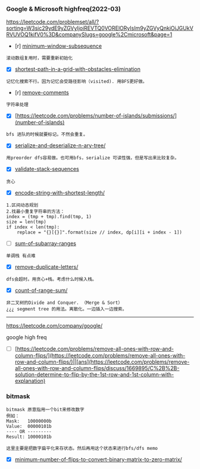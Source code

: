 ### Google & Microsoft highfreq(2022-03)
https://leetcode.com/problemset/all/?sorting=W3sic29ydE9yZGVyIjoiREVTQ0VORElORyIsIm9yZGVyQnkiOiJGUkVRVUVOQ1kifV0%3D&companySlugs=google%2Cmicrosoft&page=1

- [r] [minimum-window-subsequence](https://leetcode.com/problems/minimum-window-subsequence/)
```
滚动数组复用时，需要重新初始化
```
- [x] [shortest-path-in-a-grid-with-obstacles-elimination](https://leetcode.com/problems/shortest-path-in-a-grid-with-obstacles-elimination/)
```
记忆化搜索不行。因为记忆会受路径影响（visited). 用BFS更好做。
```
- [r] [remove-comments](https://leetcode.com/problems/remove-comments/)
```
字符串处理
```
- [x] [https://leetcode.com/problems/number-of-islands/submissions/](number-of-islands)
```
bfs 进队的时候就要标记。不然会重复。
```
- [x] [serialize-and-deserialize-n-ary-tree/](https://leetcode.com/problems/serialize-and-deserialize-n-ary-tree/)
```
用preorder dfs容易做。也可用bfs，serialize 可读性强，但是写出来比较复杂。
```

- [x] [validate-stack-sequences](https://leetcode.com/problems/validate-stack-sequences/)
```
贪心
```
- [x] [encode-string-with-shortest-length/](https://leetcode.com/problems/encode-string-with-shortest-length/submissions/)
```
1.区间动态规划
2.找最小重复字符串的方法：
index = (tmp + tmp).find(tmp, 1)
size = len(tmp)
if index < len(tmp):
    replace = "{}[{}]".format(size // index, dp[i][i + index - 1])
```

- [ ] [sum-of-subarray-ranges](https://leetcode.com/problems/sum-of-subarray-ranges) 
```
单调栈 有点难
```

- [x] [remove-duplicate-letters/](https://leetcode.com/problems/remove-duplicate-letters/)
```
dfs会超时。用贪心+栈。考虑什么时候入栈。
```

- [x] [count-of-range-sum/](https://leetcode.com/problems/count-of-range-sum/) 
```
非二叉树的Divide and Conquer. （Merge & Sort）
¿¿¿ segment tree 的用法。离散化。一边插入一边搜索。
```


---
https://leetcode.com/company/google/

google high freq
- [ ] [https://leetcode.com/problems/remove-all-ones-with-row-and-column-flips/](https://leetcode.com/problems/remove-all-ones-with-row-and-column-flips/)||[ans](https://leetcode.com/problems/remove-all-ones-with-row-and-column-flips/discuss/1669895/C%2B%2B-solution-determine-to-flip-by-the-1st-row-and-1st-column-with-explanation)

### bitmask
```
bitmask 原意指用一个bit来修改数字
例如：
Mask:   10000000b
Value:  00000101b
---- OR ---------
Result: 10000101b

这里主要是把数字扁平化来存状态。然后再用这个状态来进行bfs/dfs memo

```
- [x] [minimum-number-of-flips-to-convert-binary-matrix-to-zero-matrix/](https://leetcode.com/problems/minimum-number-of-flips-to-convert-binary-matrix-to-zero-matrix/)

